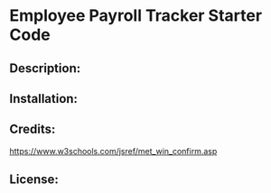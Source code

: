 # Employee Payroll Tracker Starter Code

## Description:


## Installation:


## Credits:
https://www.w3schools.com/jsref/met_win_confirm.asp

## License:

